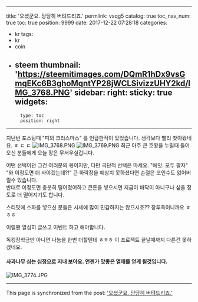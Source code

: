 
---
title: '오셨군요.  당당히 버텨드리죠.'
permlink: vsqg5
catalog: true
toc_nav_num: true
toc: true
position: 9999
date: 2017-12-22 07:28:18
categories:
- kr
tags:
- kr
- coin
- steem
thumbnail: 'https://steemitimages.com/DQmR1hDx9vsGmqEKc6B3ghoMqntYP28jWCLSivizzUHY2kd/IMG_3768.PNG'
sidebar:
    right:
        sticky: true
widgets:
    -
        type: toc
        position: right
---


지난번 포스팅때 "피의 크리스마스" 를 언급한적이 있었습니다. 생각보다 빨리 찾아왔네요. ㅎ ㄷ ㄷ 
![IMG_3768.PNG](https://steemitimages.com/DQmR1hDx9vsGmqEKc6B3ghoMqntYP28jWCLSivizzUHY2kd/IMG_3768.PNG)
![IMG_3769.PNG](https://steemitimages.com/DQmXAwxqWbcwmKuvBNoSnAw23ewTsmA5L2LB8yaVsDz12p5/IMG_3769.PNG)
최근 아주 큰 호황을 누릴때 들어오신 분들에게 오늘 장은 무서우실겁니다.  

어떤 선택이던 그건 여러분의 몫이지만,
다만 극단적 선택은 마세요. 
"에잇. 모두 팔자"
"와 이정도면 더 사야겠는데?!"
큰 하락장을 예상치 못하셨다면 손절은 코인수도 잃어버릴수 있습니다.  
반대로 이정도면 충분히 떨어졌어하고 큰돈을 넣으시면 지금이 바닥이 아니구나 싶을 정도로 더 떨어지기도 합니다. 

스티밋에 스파를 넣으신 분들은 시세에 많이 민감하지는 않으시죠??  장투족이니까요 ㅎㅎㅎ

이럴땐 열심히 글쓰고 이벤트 하고 해야합니다.  

독킹장학금만 아니면 나눔을 한번 더할텐데 ㅎㅎㅎ
이 프로젝트 끝날때까지 다른건 못하겠네요. 

#### 사과나무 심는 심정으로 지내 보아요. 언젠가 맛좋은 열매를 얻게 될것입니다.  
 ![IMG_3774.JPG](https://steemitimages.com/DQmNZeR7ueUk6qvqVPeytNzhkzM8H9ztcqhcxMSZydKzyhQ/IMG_3774.JPG)

- - -

This page is synchronized from the post: ['오셨군요.  당당히 버텨드리죠.'](https://steemit.com/@kingbit/vsqg5)
